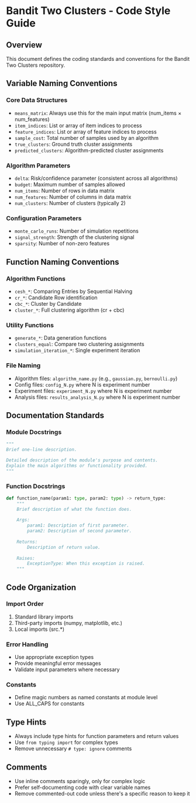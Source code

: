# Bandit Two Clusters - Code Style Guide

## Overview
This document defines the coding standards and conventions for the Bandit Two Clusters repository.

## Variable Naming Conventions

### Core Data Structures
- `means_matrix`: Always use this for the main input matrix (num_items × num_features)
- `item_indices`: List or array of item indices to process
- `feature_indices`: List or array of feature indices to process  
- `sample_cost`: Total number of samples used by an algorithm
- `true_clusters`: Ground truth cluster assignments
- `predicted_clusters`: Algorithm-predicted cluster assignments

### Algorithm Parameters
- `delta`: Risk/confidence parameter (consistent across all algorithms)
- `budget`: Maximum number of samples allowed
- `num_items`: Number of rows in data matrix
- `num_features`: Number of columns in data matrix
- `num_clusters`: Number of clusters (typically 2)

### Configuration Parameters
- `monte_carlo_runs`: Number of simulation repetitions
- `signal_strength`: Strength of the clustering signal
- `sparsity`: Number of non-zero features

## Function Naming Conventions

### Algorithm Functions
- `cesh_*`: Comparing Entries by Sequential Halving
- `cr_*`: Candidate Row identification
- `cbc_*`: Cluster by Candidate
- `cluster_*`: Full clustering algorithm (cr + cbc)

### Utility Functions  
- `generate_*`: Data generation functions
- `clusters_equal`: Compare two clustering assignments
- `simulation_iteration_*`: Single experiment iteration

### File Naming
- Algorithm files: `algorithm_name.py` (e.g., `gaussian.py`, `bernoulli.py`)
- Config files: `config_N.py` where N is experiment number
- Experiment files: `experiment_N.py` where N is experiment number
- Analysis files: `results_analysis_N.py` where N is experiment number

## Documentation Standards

### Module Docstrings
```python
"""
Brief one-line description.

Detailed description of the module's purpose and contents.
Explain the main algorithms or functionality provided.
"""
```

### Function Docstrings
```python
def function_name(param1: type, param2: type) -> return_type:
    """
    Brief description of what the function does.
    
    Args:
        param1: Description of first parameter.
        param2: Description of second parameter.
        
    Returns:
        Description of return value.
        
    Raises:
        ExceptionType: When this exception is raised.
    """
```

## Code Organization

### Import Order
1. Standard library imports
2. Third-party imports (numpy, matplotlib, etc.)
3. Local imports (src.*)

### Error Handling
- Use appropriate exception types
- Provide meaningful error messages
- Validate input parameters where necessary

### Constants
- Define magic numbers as named constants at module level
- Use ALL_CAPS for constants

## Type Hints
- Always include type hints for function parameters and return values
- Use `from typing import` for complex types
- Remove unnecessary `# type: ignore` comments

## Comments
- Use inline comments sparingly, only for complex logic
- Prefer self-documenting code with clear variable names
- Remove commented-out code unless there's a specific reason to keep it 